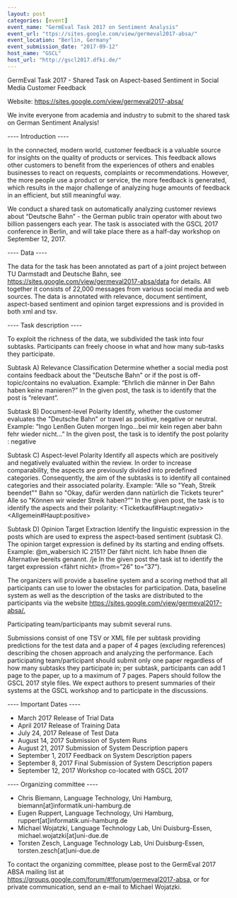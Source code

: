 ```yaml
---
layout: post
categories: [event]
event_name: "GermEval Task 2017 on Sentiment Analysis"
event_url: "ttps://sites.google.com/view/germeval2017-absa/"
event_location: "Berlin, Germany"
event_submission_date: "2017-09-12"
host_name: "GSCL"
host_url: "http://gscl2017.dfki.de/"
---
```

GermEval Task 2017 - Shared Task on Aspect-based Sentiment in Social 
Media Customer Feedback

Website: <https://sites.google.com/view/germeval2017-absa/>

We invite everyone from academia and industry to submit to the shared 
task on German Sentiment Analysis! 


---- Introduction ----

In the connected, modern world, customer feedback is a valuable source 
for insights on the quality of products or services. This feedback allows 
other customers to benefit from the experiences of others and enables 
businesses to react on requests, complaints or recommendations. 
However, the more people use a product or service, the more feedback is 
generated, which results in the major challenge of analyzing huge 
amounts of feedback in an efficient, but still meaningful way.

We conduct a shared task on automatically analyzing customer reviews 
about “Deutsche Bahn” - the German public train operator with about two 
billion passengers each year. The task is associated with the GSCL 2017 
conference in Berlin, and will take place there as a half-day workshop on 
September 12, 2017.


---- Data ----

The data for the task has been annotated as part of a joint project 
between TU Darmstadt and Deutsche Bahn, see 
<https://sites.google.com/view/germeval2017-absa/data> for details.
All together it consists of 22,000 messages from various social media and 
web sources.
The data is annotated with relevance, document sentiment, aspect-based 
sentiment and opinion target expressions and is provided in both xml and 
tsv.


---- Task description ----

To exploit the richness of the data, we subdivided the task into four 
subtasks. 
Participants can freely choose in what and how many sub-tasks they 
participate.

Subtask A) Relevance Classification
Determine whether a social media post contains feedback about the 
"Deutsche Bahn" or if the post is off-topic/contains no evaluation. 
Example: “Ehrlich die männer in Der Bahn haben keine manieren?”
In the given post, the task is to identify that the post is ”relevant”.

Subtask B) Document-level Polarity
Identify, whether the customer evaluates the "Deutsche Bahn" or travel as 
positive, negative or neutral.
Example: ”Ingo Lenßen Guten morgen Ingo...bei mir kein regen aber bahn 
fehr wieder nicht...”
In the given post, the task is to identify the post polarity : negative

Subtask C) Aspect-level Polarity
Identify all aspects which are positively and negatively evaluated within 
the review. In order to increase comparability, the aspects are previously 
divided into predefined categories. Consequently, the aim of the subtasks 
is to identify all contained categories and their associated polarity.
Example: “Alle so "Yeah, Streik beendet"" Bahn so "Okay, dafür werden 
dann natürlich die Tickets teurer" Alle so "Können wir wieder Streik 
haben?”” 
In the given post, the task is to identify the aspects and their polarity: 
<Ticketkauf#Haupt:negativ> <Allgemein#Haupt:positive> 

Subtask D) Opinion Target Extraction
Identify the linguistic expression in the posts which are used to express 
the aspect-based sentiment (subtask C). The opinion target expression is 
defined by its starting and ending offsets. 
Example: @m_wabersich IC 2151? Der fährt nicht. Ich habe Ihnen die 
Alternative bereits genannt. /je
In the given post the task ist to identify the target expression <fährt nicht> 
(from=”26” to=”37”).

The organizers will provide a baseline system and a scoring method that 
all participants can use to lower the obstacles for participation. 
Data, baseline system as well as the description of the tasks are 
distributed to the participants via the website 
<https://sites.google.com/view/germeval2017-absa/.>

Participating team/participants may submit several runs.

Submissions consist of one TSV or XML file per subtask providing 
predictions for the test data and a paper of 4 pages (excluding references) 
describing the chosen approach and analyzing the performance. Each 
participating team/participant should submit only one paper regardless of 
how many subtasks they participate in; per subtask, participants can add 
1 page to the paper, up to a maximum of 7 pages. Papers should follow 
the GSCL 2017 style files. We expect authors to present summaries of 
their systems at the GSCL workshop and to participate in the discussions.


---- Important Dates ----

* March 2017 Release of Trial Data
* April 2017 Release of Training Data
* July 24, 2017 Release of Test Data 
* August 14, 2017 Submission of System Runs
* August 21, 2017 Submission of System Description papers
* September 1, 2017 Feedback on System Description papers
* September 8, 2017 Final Submission of System Description papers
* September 12, 2017 Workshop co-located with GSCL 2017


---- Organizing committee ----

* Chris Biemann, Language Technology, Uni Hamburg, 
biemann[at]informatik.uni-hamburg.de
* Eugen Ruppert, Language Technology, Uni Hamburg, 
ruppert[at]informatik.uni-hamburg.de
* Michael Wojatzki, Language Technology Lab, Uni Duisburg-Essen, 
michael.wojatzki[at]uni-due.de
* Torsten Zesch, Language Technology Lab, Uni Duisburg-Essen, 
torsten.zesch[at]uni-due.de

To contact the organizing committee, please post to the GermEval 2017 
ABSA mailing list at 
<https://groups.google.com/forum/#!forum/germeval2017-absa,> or for 
private communication, send an e-mail to Michael Wojatzki.